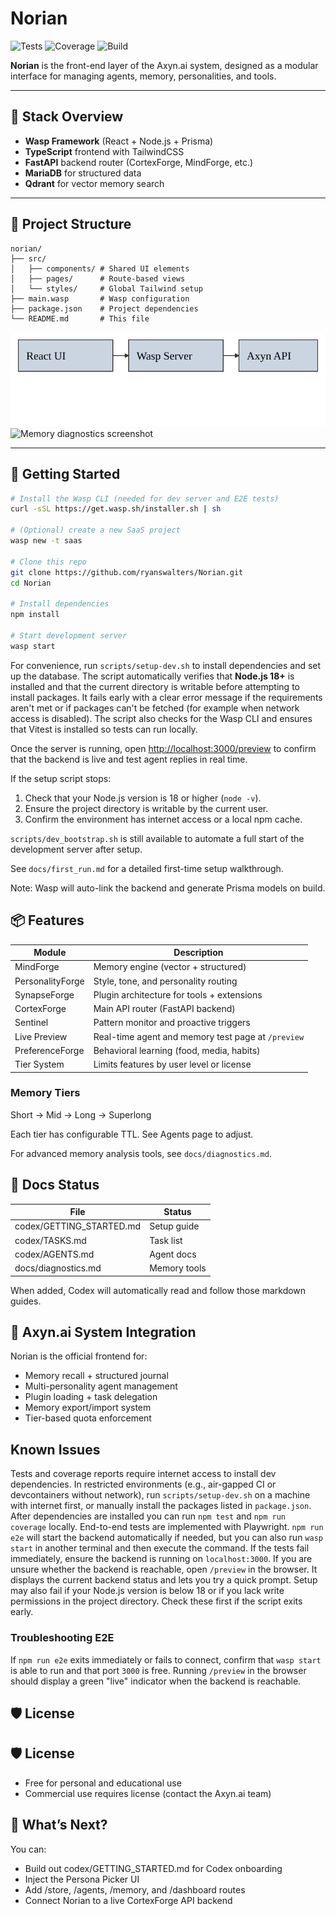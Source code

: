 # Norian

![Tests](https://img.shields.io/badge/tests-unknown-lightgrey)
![Coverage](https://img.shields.io/badge/coverage-unknown-lightgrey)
![Build](https://img.shields.io/badge/build-passing-brightgreen)

**Norian** is the front-end layer of the Axyn.ai system, designed as a modular interface for managing agents, memory, personalities, and tools.

---

## 🔧 Stack Overview

- **Wasp Framework** (React + Node.js + Prisma)
- **TypeScript** frontend with TailwindCSS
- **FastAPI** backend router (CortexForge, MindForge, etc.)
- **MariaDB** for structured data
- **Qdrant** for vector memory search

---

## 📁 Project Structure

```
norian/
├── src/
│   ├── components/ # Shared UI elements
│   ├── pages/      # Route-based views
│   └── styles/     # Global Tailwind setup
├── main.wasp       # Wasp configuration
├── package.json    # Project dependencies
└── README.md       # This file
```

![Architecture diagram](docs/architecture.svg)
![Memory diagnostics screenshot](docs/diagnostics.png)

---

## 🚀 Getting Started

```bash
# Install the Wasp CLI (needed for dev server and E2E tests)
curl -sSL https://get.wasp.sh/installer.sh | sh

# (Optional) create a new SaaS project
wasp new -t saas

# Clone this repo
git clone https://github.com/ryanswalters/Norian.git
cd Norian

# Install dependencies
npm install

# Start development server
wasp start
```

For convenience, run `scripts/setup-dev.sh` to install dependencies and set up the database. The script automatically verifies that **Node.js 18+** is installed and that the current directory is writable before attempting to install packages. It fails early with a clear error message if the requirements aren't met or if packages can't be fetched (for example when network access is disabled).
The script also checks for the Wasp CLI and ensures that Vitest is installed so tests can run locally.

Once the server is running, open [http://localhost:3000/preview](http://localhost:3000/preview) to confirm that the backend is live and test agent replies in real time.

If the setup script stops:
1. Check that your Node.js version is 18 or higher (`node -v`).
2. Ensure the project directory is writable by the current user.
3. Confirm the environment has internet access or a local npm cache.

`scripts/dev_bootstrap.sh` is still available to automate a full start of the development server after setup.

See `docs/first_run.md` for a detailed first-time setup walkthrough.

Note: Wasp will auto-link the backend and generate Prisma models on build.

## 📦 Features

| Module           | Description                                        |
| ---------------- | -------------------------------------------------- |
| MindForge        | Memory engine (vector + structured)                |
| PersonalityForge | Style, tone, and personality routing               |
| SynapseForge     | Plugin architecture for tools + extensions         |
| CortexForge      | Main API router (FastAPI backend)                  |
| Sentinel         | Pattern monitor and proactive triggers             |
| Live Preview     | Real-time agent and memory test page at `/preview` |
| PreferenceForge  | Behavioral learning (food, media, habits)          |
| Tier System      | Limits features by user level or license           |

### Memory Tiers

Short → Mid → Long → Superlong

Each tier has configurable TTL. See Agents page to adjust.

For advanced memory analysis tools, see `docs/diagnostics.md`.

## 📄 Docs Status

| File                    | Status      |
| ----------------------- | ----------- |
| codex/GETTING_STARTED.md | Setup guide |
| codex/TASKS.md           | Task list |
| codex/AGENTS.md          | Agent docs |
| docs/diagnostics.md      | Memory tools |

When added, Codex will automatically read and follow those markdown guides.

## 🧠 Axyn.ai System Integration

Norian is the official frontend for:

- Memory recall + structured journal
- Multi-personality agent management
- Plugin loading + task delegation
- Memory export/import system
- Tier-based quota enforcement

## Known Issues

Tests and coverage reports require internet access to install dev dependencies.
In restricted environments (e.g., air-gapped CI or devcontainers without
network), run `scripts/setup-dev.sh` on a machine with internet first, or
manually install the packages listed in `package.json`. After dependencies are
installed you can run `npm test` and `npm run coverage` locally.
End-to-end tests are implemented with Playwright. `npm run e2e` will start the
backend automatically if needed, but you can also run `wasp start` in another
terminal and then execute the command. If the tests fail immediately, ensure the
backend is running on `localhost:3000`.
If you are unsure whether the backend is reachable, open `/preview` in the
browser. It displays the current backend status and lets you try a quick
prompt.
Setup may also fail if your Node.js version is below 18 or if you lack write
permissions in the project directory. Check these first if the script exits
early.

### Troubleshooting E2E

If `npm run e2e` exits immediately or fails to connect, confirm that `wasp start`
is able to run and that port `3000` is free. Running `/preview` in the browser
should display a green "live" indicator when the backend is reachable.

## 🛡 License

## 🛡 License

- Free for personal and educational use
- Commercial use requires license (contact the Axyn.ai team)

## 🧠 What’s Next?

You can:

- Build out codex/GETTING_STARTED.md for Codex onboarding
- Inject the Persona Picker UI
- Add /store, /agents, /memory, and /dashboard routes
- Connect Norian to a live CortexForge API backend

